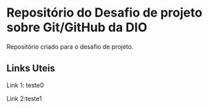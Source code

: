 # Repositório do Desafio de projeto sobre Git/GitHub da DIO
Repositório criado para o desafio de projeto.


## Links Uteis
Link 1: teste0

Link 2:teste1
